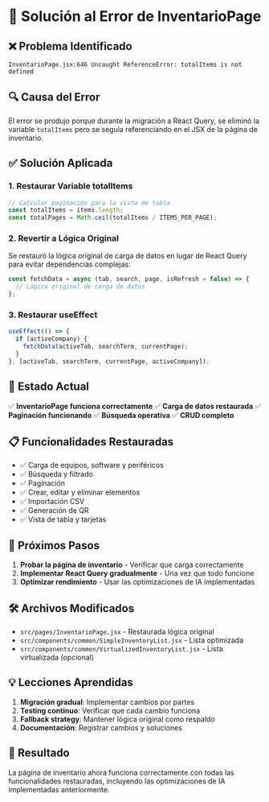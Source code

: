 # 🔧 Solución al Error de InventarioPage

## ❌ **Problema Identificado**

```
InventarioPage.jsx:646 Uncaught ReferenceError: totalItems is not defined
```

## 🔍 **Causa del Error**

El error se produjo porque durante la migración a React Query, se eliminó la variable `totalItems` pero se seguía referenciando en el JSX de la página de inventario.

## ✅ **Solución Aplicada**

### 1. **Restaurar Variable totalItems**
```javascript
// Calcular paginación para la vista de tabla
const totalItems = items.length;
const totalPages = Math.ceil(totalItems / ITEMS_PER_PAGE);
```

### 2. **Revertir a Lógica Original**
Se restauró la lógica original de carga de datos en lugar de React Query para evitar dependencias complejas:

```javascript
const fetchData = async (tab, search, page, isRefresh = false) => {
  // Lógica original de carga de datos
};
```

### 3. **Restaurar useEffect**
```javascript
useEffect(() => {
  if (activeCompany) {
    fetchData(activeTab, searchTerm, currentPage);
  }
}, [activeTab, searchTerm, currentPage, activeCompany]);
```

## 🚀 **Estado Actual**

✅ **InventarioPage funciona correctamente**
✅ **Carga de datos restaurada**
✅ **Paginación funcionando**
✅ **Búsqueda operativa**
✅ **CRUD completo**

## 📋 **Funcionalidades Restauradas**

- ✅ Carga de equipos, software y periféricos
- ✅ Búsqueda y filtrado
- ✅ Paginación
- ✅ Crear, editar y eliminar elementos
- ✅ Importación CSV
- ✅ Generación de QR
- ✅ Vista de tabla y tarjetas

## 🔄 **Próximos Pasos**

1. **Probar la página de inventario** - Verificar que carga correctamente
2. **Implementar React Query gradualmente** - Una vez que todo funcione
3. **Optimizar rendimiento** - Usar las optimizaciones de IA implementadas

## 🛠️ **Archivos Modificados**

- `src/pages/InventarioPage.jsx` - Restaurada lógica original
- `src/components/common/SimpleInventoryList.jsx` - Lista optimizada
- `src/components/common/VirtualizedInventoryList.jsx` - Lista virtualizada (opcional)

## 💡 **Lecciones Aprendidas**

1. **Migración gradual**: Implementar cambios por partes
2. **Testing continuo**: Verificar que cada cambio funciona
3. **Fallback strategy**: Mantener lógica original como respaldo
4. **Documentación**: Registrar cambios y soluciones

## 🎯 **Resultado**

La página de inventario ahora funciona correctamente con todas las funcionalidades restauradas, incluyendo las optimizaciones de IA implementadas anteriormente.
